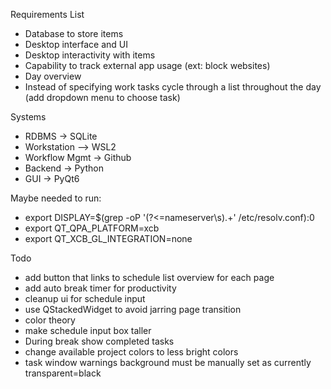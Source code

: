 Requirements List
- Database to store items
- Desktop interface and UI
- Desktop interactivity with items
- Capability to track external app usage (ext: block websites)
- Day overview
- Instead of specifying work tasks cycle through a list throughout the day (add dropdown menu to choose task)


Systems
- RDBMS -> SQLite
- Workstation –> WSL2
- Workflow Mgmt -> Github
- Backend -> Python
- GUI -> PyQt6

Maybe needed to run:
- export DISPLAY=$(grep -oP '(?<=nameserver\s).+' /etc/resolv.conf):0
- export QT_QPA_PLATFORM=xcb
- export QT_XCB_GL_INTEGRATION=none

Todo
- add button that links to schedule list overview for each page
- add auto break timer for productivity
- cleanup ui for schedule input
- use QStackedWidget to avoid jarring page transition
- color theory
- make schedule input box taller
- During break show completed tasks
- change available project colors to less bright colors
- task window warnings background must be manually set as currently transparent=black